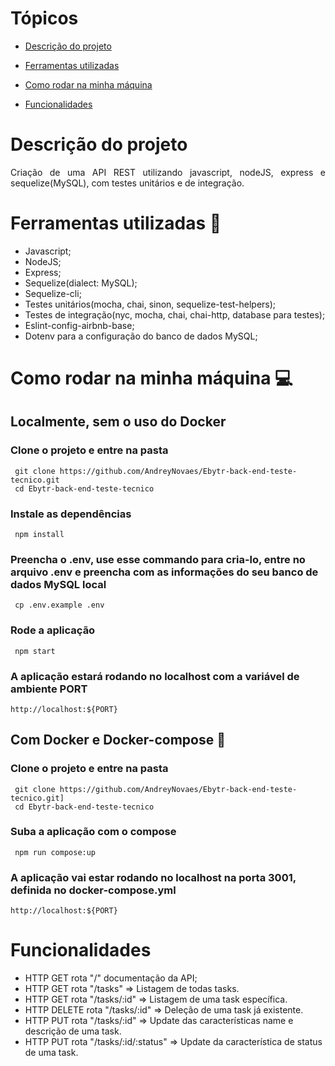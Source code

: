# Tópicos 

- [Descrição do projeto](#descrição-do-projeto)

- [Ferramentas utilizadas](#Ferramentas-utilizadas-:bookmark_tabs:)

- [Como rodar na minha máquina](#Como-rodar-na-minha-máquina-💻)

- [Funcionalidades](#funcionalidades)

# Descrição do projeto  

<p align="justify">
 Criação de uma API REST utilizando javascript, nodeJS, express e sequelize(MySQL), com testes unitários e de integração.
</p>

# Ferramentas utilizadas :bookmark_tabs:

- Javascript;
- NodeJS;
- Express;
- Sequelize(dialect: MySQL);
- Sequelize-cli;
- Testes unitários(mocha, chai, sinon, sequelize-test-helpers);
- Testes de integração(nyc, mocha, chai, chai-http, database para testes);
- Eslint-config-airbnb-base;
- Dotenv para a configuração do banco de dados MySQL;


# Como rodar na minha máquina 💻

## Localmente, sem o uso do Docker <br>

### Clone o projeto e entre na pasta

```
 git clone https://github.com/AndreyNovaes/Ebytr-back-end-teste-tecnico.git
 cd Ebytr-back-end-teste-tecnico
```

### Instale as dependências

```
 npm install
```

### Preencha o .env, use esse commando para cria-lo, entre no arquivo .env e preencha com as informações do seu banco de dados MySQL local

```
 cp .env.example .env
```

### Rode a aplicação

```
 npm start
```

### A aplicação estará rodando no localhost com a variável de ambiente PORT
```
http://localhost:${PORT}
```

##  Com Docker e Docker-compose 🐳

### Clone o projeto e entre na pasta
```
 git clone https://github.com/AndreyNovaes/Ebytr-back-end-teste-tecnico.git]
 cd Ebytr-back-end-teste-tecnico
```
### Suba a aplicação com o compose
```
 npm run compose:up
```
### A aplicação vai estar rodando no localhost na porta 3001, definida no docker-compose.yml
```
http://localhost:${PORT}
```

# Funcionalidades

- HTTP GET rota "/" documentação da API;
- HTTP GET rota "/tasks" => Listagem de todas tasks. <br>
- HTTP GET rota "/tasks/:id" => Listagem de uma task específica. <br>
- HTTP DELETE rota "/tasks/:id" => Deleção de uma task já existente. <br>
- HTTP PUT rota "/tasks/:id" => Update das características name e descrição de uma task. <br>
- HTTP PUT rota "/tasks/:id/:status" => Update da característica de status de uma task. <br>
